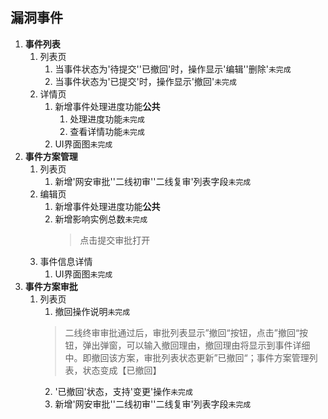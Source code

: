 ## 漏洞事件
1. **事件列表**
   1. 列表页
      1. 当事件状态为'待提交''已撤回'时，操作显示'编辑''删除'`未完成`
      2. 当事件状态为'已提交'时，操作显示'撤回'`未完成`
   2. 详情页
      1. 新增事件处理进度功能**公共**
          1. 处理进度功能`未完成`
          2. 查看详情功能`未完成`
      2. UI界面图`未完成` 
2. **事件方案管理**
   1. 列表页
      1. 新增'网安审批''二线初审''二线复审'列表字段`未完成`
   2. 编辑页
      1. 新增事件处理进度功能**公共**
      2. 新增影响实例总数`未完成`
          > 点击提交审批打开
   3. 事件信息详情
      1. UI界面图`未完成`
3. **事件方案审批**
   1. 列表页
      1. 撤回操作说明`未完成`
      >  二线终审审批通过后，审批列表显示”撤回“按钮，点击”撤回“按钮，弹出弹窗，可以输入撤回理由，撤回理由将显示到事件详细中。即撤回该方案，审批列表状态更新”已撤回“；事件方案管理列表，状态变成【已撤回】
      2. '已撤回'状态，支持'变更'操作`未完成`
      3. 新增'网安审批''二线初审''二线复审'列表字段`未完成`